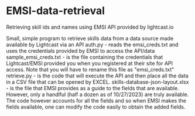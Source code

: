 # EMSI-data-retrieval
Retrieving skill ids and names using EMSI API provided by lightcast.io

Small, simple program to retrieve skills data from a data source made available by Lightcast via an API
auth.py - reads the emsi_creds.txt and uses the credentials provided by EMSI to access the API/data
sample_emsi_creds.txt - is the file containing the credentials that Lightcast/EMSI provided you when you registered at their site for API access. Note that you will have to rename this file as "emsi_creds.txt"
retrieve.py - is the code that will execute the API and then place all the data in a CSV file that can be opened by EXCEL.
skills-database-json-layout.xlsx - is the file that EMSI provides as a guide to the fields that are available. However, only a handlful (half a dozen as of 10/27/2023) are truly available.
The code however accounts for all the fields and so when EMSI makes the fields available, one can modify the code easily to obtain the added fields.
